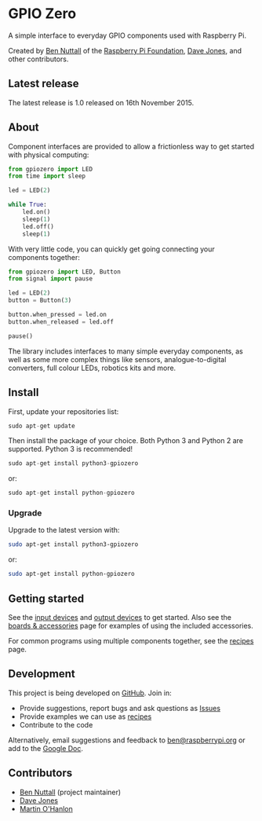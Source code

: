# GPIO Zero

A simple interface to everyday GPIO components used with Raspberry Pi.

Created by [Ben Nuttall](https://github.com/bennuttall) of the [Raspberry Pi
Foundation](https://www.raspberrypi.org/), [Dave
Jones](https://github.com/waveform80), and other contributors.

## Latest release

The latest release is 1.0 released on 16th November 2015.

## About

Component interfaces are provided to allow a frictionless way to get started
with physical computing:

```python
from gpiozero import LED
from time import sleep

led = LED(2)

while True:
    led.on()
    sleep(1)
    led.off()
    sleep(1)
```

With very little code, you can quickly get going connecting your components
together:

```python
from gpiozero import LED, Button
from signal import pause

led = LED(2)
button = Button(3)

button.when_pressed = led.on
button.when_released = led.off

pause()
```

The library includes interfaces to many simple everyday components, as well as
some more complex things like sensors, analogue-to-digital converters, full
colour LEDs, robotics kits and more.

## Install

First, update your repositories list:

```python
sudo apt-get update
```

Then install the package of your choice. Both Python 3 and Python 2 are
supported. Python 3 is recommended!

```python
sudo apt-get install python3-gpiozero
```

or:

```python
sudo apt-get install python-gpiozero
```

### Upgrade

Upgrade to the latest version with:

```bash
sudo apt-get install python3-gpiozero
```

or:

```bash
sudo apt-get install python-gpiozero
```

## Getting started

See the [input devices](inputs.md) and [output devices](outputs.md) to get
started. Also see the [boards & accessories](boards.md) page for examples of
using the included accessories.

For common programs using multiple components together, see the
[recipes](recipes.md) page.

## Development

This project is being developed on
[GitHub](https://github.com/RPi-Distro/python-gpiozero). Join in:

* Provide suggestions, report bugs and ask questions as
[Issues](https://github.com/RPi-Distro/python-gpiozero/issues)
* Provide examples we can use as
[recipes](http://pythonhosted.org/gpiozero/recipes/)
* Contribute to the code

Alternatively, email suggestions and feedback to ben@raspberrypi.org or add to
the [Google Doc](https://goo.gl/8zJLif).

## Contributors

- [Ben Nuttall](https://github.com/bennuttall) (project maintainer)
- [Dave Jones](https://github.com/waveform80)
- [Martin O'Hanlon](https://github.com/martinohanlon)
